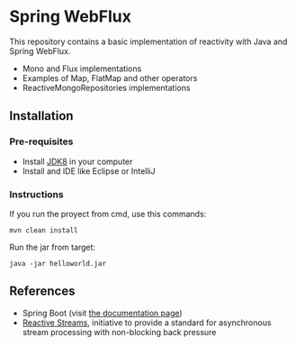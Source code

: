 # Spring WebFlux

This repository contains a basic implementation of reactivity with Java and Spring WebFlux.

  - Mono and Flux implementations
  - Examples of Map, FlatMap and other operators
  - ReactiveMongoRepositories implementations

## Installation

### Pre-requisites
  - Install [JDK8](https://www.oracle.com/java/technologies/javase-jdk8-downloads.html) in your computer 
  - Install and IDE like Eclipse or IntelliJ

### Instructions
If you run the proyect from cmd, use this commands:
```
mvn clean install
```
Run the jar from target:
```
java -jar helloworld.jar
```

## References
- Spring Boot (visit [the documentation page](https://spring.io/projects/spring-boot))
- [Reactive Streams](https://www.reactive-streams.org/), initiative to provide a standard for asynchronous stream processing with non-blocking back pressure
